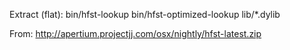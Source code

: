 Extract (flat):
bin/hfst-lookup
bin/hfst-optimized-lookup
lib/*.dylib

From:
http://apertium.projectjj.com/osx/nightly/hfst-latest.zip